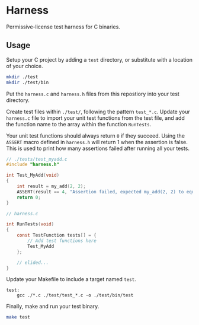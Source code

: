 # Harness
Permissive-license test harness for C binaries.


## Usage

Setup your C project by adding a `test` directory,
or substitute with a location of your choice.
```sh
mkdir ./test
mkdir ./test/bin
```

Put the `harness.c` and `harness.h` files from this repostiory
into your test directory.


Create test files within `./test/`, following the pattern `test_*.c`.
Update your `harness.c` file to import your unit test functions from the test file, and add the function name to the array within the function `RunTests`.

Your unit test functions should always return `0` if they succeed.
Using the `ASSERT` macro defined in `harness.h` will return 1 when the assertion is false.
This is used to print how many assertions failed after running all your tests.

```c
// ./tests/test_myadd.c
#include "harness.h"

int Test_MyAdd(void)
{
    int result = my_add(2, 2);
    ASSERT(result == 4, "Assertion failed, expected my_add(2, 2) to equal 4")
    return 0;
}

```
```c
// harness.c

int RunTests(void)
{
    const TestFunction tests[] = {
        // Add test functions here
        Test_MyAdd
    };

    // elided...
}
```


Update your Makefile to include a target named `test`.
```make
test:
    gcc ./*.c ./test/test_*.c -o ./test/bin/test
```

Finally, make and run your test binary.
```sh
make test
```

